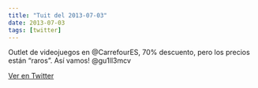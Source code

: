 ```yaml
---
title: "Tuit del 2013-07-03"
date: 2013-07-03
tags: [twitter]
---
```


Outlet de videojuegos en @CarrefourES, 70% descuento, pero los precios están “raros”. Así vamos! @gu1ll3mcv



[Ver en Twitter](https://twitter.com/i/web/status/352538203800088576)
